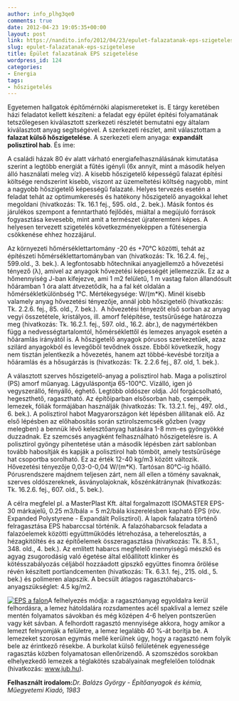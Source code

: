 ```yaml
---
author: info_plhg3qe0
comments: true
date: 2012-04-23 19:05:35+00:00
layout: post
link: https://nandito.info/2012/04/23/epulet-falazatanak-eps-szigetelese/
slug: epulet-falazatanak-eps-szigetelese
title: Épület falazatának EPS szigetelése
wordpress_id: 124
categories:
- Energia
tags:
- hőszigetelés
---
```


Egyetemen hallgatok építőmérnöki alapismereteket is. E tárgy keretében házi feladatot kellett készíteni: a feladat egy épület építési folyamatának tetszőlegesen kiválasztott szerkezeti részletét bemutatni egy általam kiválasztott anyag segítségével. A szerkezeti részlet, amit választottam a **falazat külső hőszigetelése**. A szerkezeti elem anyaga: **expandált polisztirol hab**. És íme:

A családi házak 80 év alatt várható energiafelhasználásának kimutatása szerint a legtöbb energiát a fűtés igényli (6x annyit, mint a második helyen álló használati meleg víz). A kisebb hőszigetelő képességű falazat építési költsége rendszerint kisebb, viszont az üzemeltetési költség nagyobb, mint a nagyobb hőszigetelő képességű falazaté. Helyes tervezés esetén a feladat tehát az optimumkeresés és hatékony hőszigetelő anyagokkal lehet megoldani (hivatkozás: Tk. 16.1 fej., 595. old., 2. bek.). Másik fontos és járulékos szempont a fenntartható fejlődés, miáltal a megújuló források fogyasztása kevesebb, mint amit a természet újrateremteni képes. A helyesen tervezett szigetelés következményeképpen a fűtésenergia csökkenése ehhez hozzájárul.

Az környezeti hőmérséklettartomány -20 és +70°C közötti, tehát az építészeti hőmérséklettartományban van (hivatkozás: Tk. 16.2.4. fej., 599.old., 3. bek.). A legfontosabb hőtechnikai anyagjellemző a hővezetési tényező (λ), amivel az anyagok hővezetési képességét jellemezzük. Ez az a hőmennyiség J-ban kifejezve, ami 1 m2 felületű, 1 m vastag falon állandósult hőáramban 1 óra alatt átvezetődik, ha a fal két oldalán a hőmérsékletkülönbség 1°C. Mértékegysége: W/(m*K). Minél kisebb valamely anyag hővezetési tényezője, annál jobb hőszigetelő (hivatkozás: Tk. 2.2.6. fej., 85. old., 7. bek.).  A hővezetési tényezőt első sorban az anyag vegyi összetétele, kristályos, ill. amorf felépítése, testsűrűsége határozza meg (hivatkozás: Tk. 16.2.1. fej., 597. old., 16.2. ábr.), de nagymértékben függ a nedvességtartalomtól, hőmérséklettől és lemezes anyagok esetén a hőáramlás irányától is. A hőszigetelő anyagok pórusos szerkezetűek, azaz szilárd anyagokból és levegőből tevődnek össze. Ebből következik, hogy nem tisztán jelentkezik a hővezetés, hanem azt többé-kevésbé torzítja a hőáramlás és a hősugárzás is (hivatkozás: Tk. 2.2.6 fej., 87. old, 1. bek.).

A választott szerves hőszigetelő-anyag a polisztirol hab. Maga a polisztirol (PS) amorf műanyag. Lágyuláspontja 65-100°C. Vízálló, igen jó vegyszerálló, fényálló, éghető. Legtöbb oldószer oldja. Jól forgácsolható, hegeszthető, ragasztható. Az építőiparban elsősorban hab, csempék, lemezek, fóliák formájában használják (hivatkozás: Tk. 13.2.1. fej., 497. old., 6. bek.). A polisztirol habot Magyarországon két lépésben állítanak elő. Az első lépésben az előhabosítás során sztirolszemcsék gőzben (vagy melegben) a bennük lévő kelesztőanyag hatására 1-8 mm-es gyöngyökké duzzadnak. Ez szemcsés anyagként felhasználható hőszigetelésre is. A polisztirol gyöngy pihentetése után a második lépésben zárt sablonban tovább habosítják és kapják a polisztirol hab tömböt, amely testsűrűsége hat csoportba sorolható. Ez az érték 12-40 kg/m3 között változik. Hővezetési tényezője 0,03-0-0,04 W/(m*K). Tartósan 80°C-ig hőálló. Pórusrendszere majdnem teljesen zárt, nem áll ellen a tömény savaknak, szerves oldószereknek, ásványolajoknak, kőszénkátránynak (hivatkozás: Tk. 16.2.6. fej., 607. old., 5. bek.).

A célra megfelel pl. a MasterPlast Kft. által forgalmazott ISOMASTER EPS-30 márkajelű, 0.25 m3/bála = 5 m2/bála kiszerelésben kapható EPS (röv. Expanded Polystyrene - Expandált Polisztirol). A lapok falazatra történő felragasztása EPS habarccsal történik. A falazóhabarcsok feladata a falazóelemek közötti együttműködés létrehozása, a teherelosztás, a hézagkitöltés és az építőelemek összeragasztása (hivatkozás: Tk. 8.5.1., 348. old., 4. bek.). Az említett habarcs megfelelő mennyiségű mészkő és agyag zsugorodásig való égetése által előállított klinker és kötésszabályozás céljából hozzáadott gipszkő együttes finomra őrölése révén készített portlandcementen (hivatkozás: Tk. 6.3.1. fej., 215. old., 5. bek.) és polimeren alapszik. A becsült átlagos ragasztóhabarcs-anyagszükséglet: 4.5 kg/m2.

[![EPS a falon](http://nandito.info/nandiction/files/2012/04/eps.jpg)](http://nandito.info/nandiction/files/2012/04/eps.jpg)A felhelyezés módja: a ragasztóanyag egyoldalra kerül felhordásra, a lemez hátoldalára rozsdamentes acél spaklival a lemez széle mentén folyamatos sávokban és még középen 4-6 helyen pontszerűen vagy két sávban. A felhordott ragasztó mennyisége akkora, hogy amikor a lemezt felnyomják a felületre, a lemez legalább 40 %-át borítja be. A lemezeket szorosan egymás mellé kerülnek úgy, hogy a ragasztó nem folyik bele az érintkező résekbe. A burkolat külső felületének egyenessége ragasztás közben folyamatosan ellenőrizendő. A szomszédos sorokban elhelyezkedő lemezek a téglakötés szabályainak megfelelően tolódnak (hivatkozás: www.jub.hu).

**Felhasznált irodalom:**_Dr. Balázs György - Építőanyagok és kémia, Műegyetemi Kiadó, 1983_
